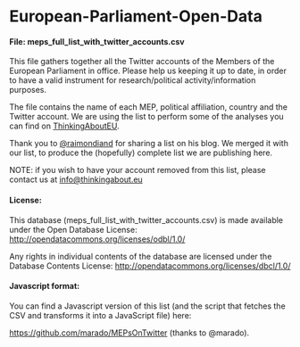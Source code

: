 # European-Parliament-Open-Data

#### File: meps_full_list_with_twitter_accounts.csv

This file gathers together all the Twitter accounts of the Members of the European Parliament in office.
Please help us keeping it up to date, in order to have a valid instrument for research/political activity/information purposes.

The file contains the name of each MEP, political affiliation, country and the Twitter account.
We are using the list to perform some of the analyses you can find on [ThinkingAboutEU](http://www.thinkingabout.eu).

Thank you to [@raimondiand](https://twitter.com/raimondiand) for sharing a list on his blog. We merged it with our list, to produce the (hopefully) complete list we are publishing here. 

NOTE: if you wish to have your account removed from this list, please contact us at info@thinkingabout.eu

#### License:

This database (meps_full_list_with_twitter_accounts.csv) is made available under the Open Database License: http://opendatacommons.org/licenses/odbl/1.0/

Any rights in individual contents of the database are licensed under the Database Contents License: http://opendatacommons.org/licenses/dbcl/1.0/


#### Javascript format:
You can find a Javascript version of this list (and the script that fetches the CSV and transforms it into a JavaScript file) here:

https://github.com/marado/MEPsOnTwitter             (thanks to @marado). 
